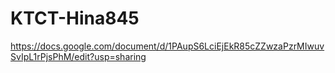 # KTCT-Hina845

https://docs.google.com/document/d/1PAupS6LciEjEkR85cZZwzaPzrMIwuvSvIpL1rPjsPhM/edit?usp=sharing
